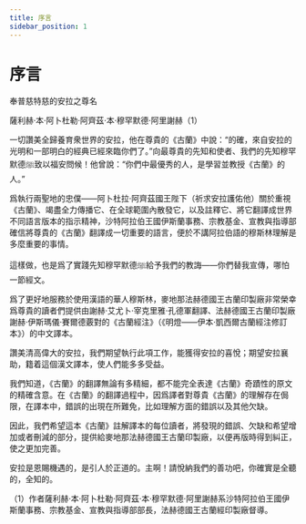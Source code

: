 ```yaml
---
title: 序言
sidebar_position: 1
---
```


# 序言

奉普慈特慈的安拉之尊名

薩利赫·本·阿卜杜勒·阿齊茲·本·穆罕默德·阿里謝赫（1）

一切讚美全歸養育衆世界的安拉，他在尊貴的《古蘭》中說：“的確，來自安拉的光明和一部明白的經典已經來臨你們了。”向最尊貴的先知和使者、我們的先知穆罕默德ﷺ致以福安問候！他曾說：“你們中最優秀的人，是學習並教授《古蘭》的人。”

爲執行兩聖地的忠僕——阿卜杜拉·阿齊茲國王陛下（祈求安拉護佑他）關於重視《古蘭》、竭盡全力傳播它、在全球範圍內散發它，以及註釋它、將它翻譯成世界不同語言版本的指示精神，沙特阿拉伯王國伊斯蘭事務、宗教基金、宣教與指導部確信將尊貴的《古蘭》翻譯成一切重要的語言，便於不講阿拉伯語的穆斯林理解是多麼重要的事情。

這樣做，也是爲了實踐先知穆罕默德ﷺ給予我們的教誨——你們替我宣傳，哪怕一節經文。

爲了更好地服務於使用漢語的華人穆斯林，麥地那法赫德國王古蘭印製廠非常榮幸爲尊貴的讀者們提供由謝赫·艾尤卜·宰克里雅·孔德軍翻譯、法赫德國王古蘭印製廠謝赫·伊斯瑪儀·賽爾德覈對的《古蘭經注》（《明燈——伊本·凱西爾古蘭經注修訂本》）的中文譯本。

讚美清高偉大的安拉，我們期望執行此項工作，能獲得安拉的喜悅；期望安拉襄助，籍着這個漢文譯本，使人們能多多受益。

我們知道，《古蘭》的翻譯無論有多精細，都不能完全表達《古蘭》奇蹟性的原文的精確含意。在《古蘭》的翻譯過程中，因爲譯者對尊貴《古蘭》的理解存在侷限，在譯本中，錯誤的出現在所難免，比如理解方面的錯誤以及其他欠缺。

因此，我們希望這本《古蘭》註解譯本的每位讀者，將發現的錯誤、欠缺和希望增加或者刪減的部分，提供給麥地那法赫德國王古蘭印製廠，以便再版時得到糾正，使之更加完善。

安拉是恩賜機遇的，是引人於正道的。主啊！請悅納我們的善功吧，你確實是全聽的，全知的。

（1）作者薩利赫·本·阿卜杜勒·阿齊茲·本·穆罕默德·阿里謝赫系沙特阿拉伯王國伊斯蘭事務、宗教基金、宣教與指導部部長，法赫德國王古蘭經印製廠督導。
